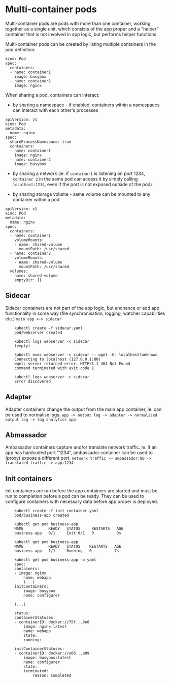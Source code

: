 # Multi-container pods
Multi-container pods are pods with more than one container, working together as a single unit, which consists of the app proper and a "helper" container that is not involved in app logic, but performs helper functions.

Multi-container pods can be created by listing multiple containers in the pod definition:
```
kind: Pod
spec:
  containers:
  - name: container1
    image: busybox
  - name: container2
    image: nginx
```

When sharing a pod, containers can interact:
- by sharing a namespace - if enabled, containers within a namespaces can interact with each other's processes
```
apiVersion: v1
kind: Pod
metadata:
  name: nginx
spec:
  shareProcessNamespace: true
  containers:
  - name: container1
    image: nginx
  - name: container2
    image: busybox
```

- by sharing a network 
    (ie. if ```container1``` is listening on port 1234, ```container 2``` in the same pod can access it by simply calling ```localhost:1234```, even if the port is not exposed outside of the pod)

- by sharing storage volume - same volume can be mounted to any container within a pod

```
apiVersion: v1
kind: Pod
metadata:
  name: nginx
spec:  
  containers:
  - name: container1
    volumeMounts:
    - name: shared-volume
      mountPath: /usr/shared
  - name: container2
    volumeMounts:
    - name: shared-volume
      mountPath: /usr/shared
  volumes:
  - name: shared-volume
    emptyDir: {}
```

## Sidecar
Sidecar containers are not part of the app logic, but enchance or add app functionality in some way (file synchronisation, logging, watcher capabilities etc.)
`main app <-> sidecar`

```
    kubectl create -f sidecar.yaml
    pod/webserver created

    kubectl logs webserver -c sidecar
    (empty)

    kubectl exec webserver -c sidecar -- wget -O- localhost?unknown
    Connecting to localhost (127.0.0.1:80)
    wget: server returned error: HTTP/1.1 404 Not Found
    command terminated with exit code 1

    kubectl logs webserver -c sidecar
    Error discovered
```

## Adapter 
Adapter containers change the output from the main app container, ie. can be used to normalise logs.
`app -> output log -> adapter -> normalised output log -> log analytics app`


## Abmassador
Ambassador containers capture and/or translate network traffic. Ie. if an app has hardcoded port "1234", ambassador container can be used to (proxy) expose a different port.
`network traffic -> ambassador:80 -> translated traffic -> app:1234`

## Init containers

Init containers are ran before the app containers are started and must be run to completion before a pod can be ready. They can be used to configure containers with necessary data before app proper is deployed. 

```
    kubectl create -f init_container.yaml 
    pod/business-app created

    kubectl get pod business-app
    NAME           READY   STATUS     RESTARTS   AGE
    business-app   0/1     Init:0/1   0          3s

    kubectl get pod business-app
    NAME           READY   STATUS    RESTARTS   AGE
    business-app   1/1     Running   0          7s

    kubectl get pod business-app -o yaml
    spec:
    containers:
    - image: nginx
        name: webapp
        (...)
    initContainers:
        image: busybox
        name: configurer

    (...)

    status:
    containerStatuses:
    - containerID: docker://75f...9e0
        image: nginx:latest
        name: webapp
        state:
        running:

    initContainerStatuses:
    - containerID: docker://a66...a09
        image: busybox:latest
        name: configurer
        state:
        terminated:
            reason: Completed
```